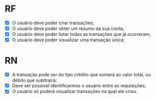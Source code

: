 # RF

- [x] O usuário deve poder criar transações;
- [x] O usuário deve poder obter um resumo da sua conta;
- [x] O usuário deve poder listar todas as transações que já ocorreram;
- [x] O usuário deve poder visualizar uma transação única;

# RN 

- [x] A transação pode ser do tipo crédito que somará ao valor total, ou débito que subitrairá;
- [x] Deve ser possível identificarmos o usuário entre as requisições;
- [x] O usuário só poderá visualizar transações na qual ele criou.